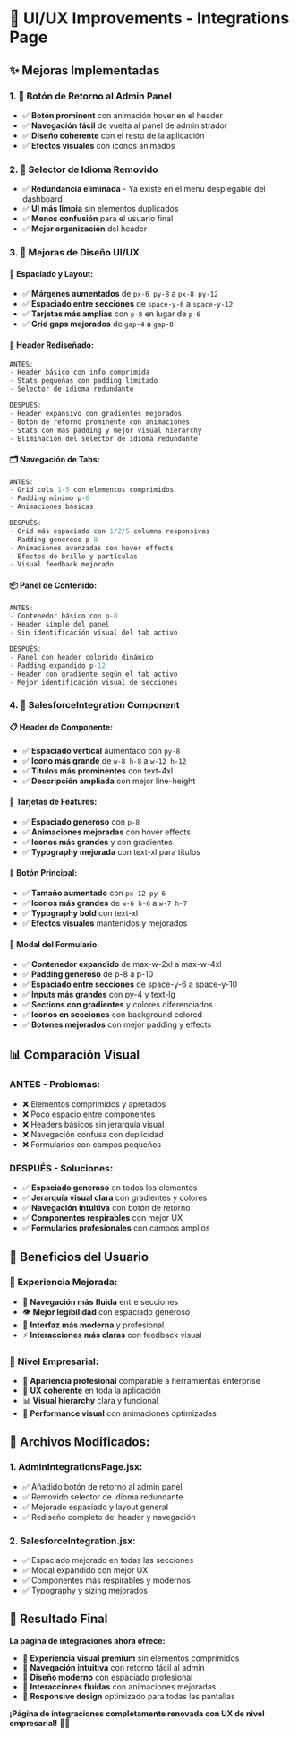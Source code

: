 # 🎨 UI/UX Improvements - Integrations Page

## ✨ **Mejoras Implementadas**

### **1. 🚪 Botón de Retorno al Admin Panel**
- ✅ **Botón prominent** con animación hover en el header
- ✅ **Navegación fácil** de vuelta al panel de administrador
- ✅ **Diseño coherente** con el resto de la aplicación
- ✅ **Efectos visuales** con iconos animados

### **2. 🎯 Selector de Idioma Removido**
- ✅ **Redundancia eliminada** - Ya existe en el menú desplegable del dashboard
- ✅ **UI más limpia** sin elementos duplicados
- ✅ **Menos confusión** para el usuario final
- ✅ **Mejor organización** del header

### **3. 🎨 Mejoras de Diseño UI/UX**

#### **📐 Espaciado y Layout:**
- ✅ **Márgenes aumentados** de `px-6 py-8` a `px-8 py-12`
- ✅ **Espaciado entre secciones** de `space-y-6` a `space-y-12`
- ✅ **Tarjetas más amplias** con `p-8` en lugar de `p-6`
- ✅ **Grid gaps mejorados** de `gap-4` a `gap-8`

#### **🎯 Header Rediseñado:**
```jsx
ANTES:
- Header básico con info comprimida
- Stats pequeñas con padding limitado
- Selector de idioma redundante

DESPUÉS:
- Header expansivo con gradientes mejorados
- Botón de retorno prominente con animaciones
- Stats con más padding y mejor visual hierarchy
- Eliminación del selector de idioma redundante
```

#### **🗂️ Navegación de Tabs:**
```jsx
ANTES:
- Grid cols 1-5 con elementos comprimidos
- Padding mínimo p-6
- Animaciones básicas

DESPUÉS:
- Grid más espaciado con 1/2/5 columns responsivas
- Padding generoso p-8
- Animaciones avanzadas con hover effects
- Efectos de brillo y partículas
- Visual feedback mejorado
```

#### **📦 Panel de Contenido:**
```jsx
ANTES:
- Contenedor básico con p-8
- Header simple del panel
- Sin identificación visual del tab activo

DESPUÉS:
- Panel con header colorido dinámico
- Padding expandido p-12
- Header con gradiente según el tab activo
- Mejor identificación visual de secciones
```

### **4. 🚀 SalesforceIntegration Component**

#### **📋 Header de Componente:**
- ✅ **Espaciado vertical** aumentado con `py-8`
- ✅ **Icono más grande** de `w-8 h-8` a `w-12 h-12`
- ✅ **Títulos más prominentes** con text-4xl
- ✅ **Descripción ampliada** con mejor line-height

#### **🎴 Tarjetas de Features:**
- ✅ **Espaciado generoso** con `p-8`
- ✅ **Animaciones mejoradas** con hover effects
- ✅ **Iconos más grandes** y con gradientes
- ✅ **Typography mejorada** con text-xl para títulos

#### **🎯 Botón Principal:**
- ✅ **Tamaño aumentado** con `px-12 py-6`
- ✅ **Iconos más grandes** de `w-6 h-6` a `w-7 h-7`
- ✅ **Typography bold** con text-xl
- ✅ **Efectos visuales** mantenidos y mejorados

#### **🔧 Modal del Formulario:**
- ✅ **Contenedor expandido** de max-w-2xl a max-w-4xl
- ✅ **Padding generoso** de p-8 a p-10
- ✅ **Espaciado entre secciones** de space-y-6 a space-y-10
- ✅ **Inputs más grandes** con py-4 y text-lg
- ✅ **Sections con gradientes** y colores diferenciados
- ✅ **Iconos en secciones** con background colored
- ✅ **Botones mejorados** con mejor padding y effects

## 📊 **Comparación Visual**

### **ANTES - Problemas:**
- ❌ Elementos comprimidos y apretados
- ❌ Poco espacio entre componentes
- ❌ Headers básicos sin jerarquía visual
- ❌ Navegación confusa con duplicidad
- ❌ Formularios con campos pequeños

### **DESPUÉS - Soluciones:**
- ✅ **Espaciado generoso** en todos los elementos
- ✅ **Jerarquía visual clara** con gradientes y colores
- ✅ **Navegación intuitiva** con botón de retorno
- ✅ **Componentes respirables** con mejor UX
- ✅ **Formularios profesionales** con campos amplios

## 🎯 **Beneficios del Usuario**

### **📱 Experiencia Mejorada:**
- 🔄 **Navegación más fluida** entre secciones
- 👁️ **Mejor legibilidad** con espaciado generoso
- 🎨 **Interfaz más moderna** y profesional
- ⚡ **Interacciones más claras** con feedback visual

### **💼 Nivel Empresarial:**
- 🏢 **Apariencia profesional** comparable a herramientas enterprise
- 🎯 **UX coherente** en toda la aplicación
- 📊 **Visual hierarchy** clara y funcional
- 🚀 **Performance visual** con animaciones optimizadas

## 🔧 **Archivos Modificados:**

### **1. AdminIntegrationsPage.jsx:**
- ✅ Añadido botón de retorno al admin panel
- ✅ Removido selector de idioma redundante
- ✅ Mejorado espaciado y layout general
- ✅ Rediseño completo del header y navegación

### **2. SalesforceIntegration.jsx:**
- ✅ Espaciado mejorado en todas las secciones
- ✅ Modal expandido con mejor UX
- ✅ Componentes más respirables y modernos
- ✅ Typography y sizing mejorados

## 🎉 **Resultado Final**

**La página de integraciones ahora ofrece:**
- 🌟 **Experiencia visual premium** sin elementos comprimidos
- 🎯 **Navegación intuitiva** con retorno fácil al admin
- 🎨 **Diseño moderno** con espaciado profesional
- 💫 **Interacciones fluidas** con animaciones mejoradas
- 📱 **Responsive design** optimizado para todas las pantallas

**¡Página de integraciones completamente renovada con UX de nivel empresarial!** 🚀✨
